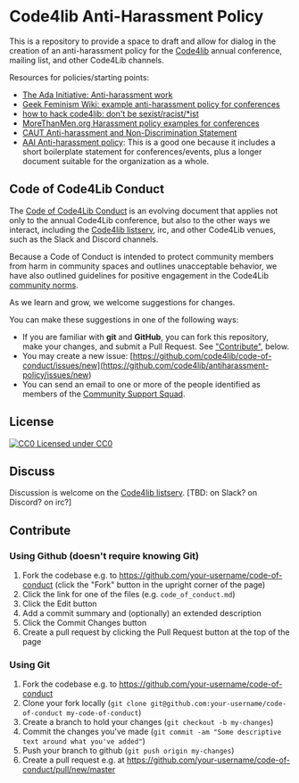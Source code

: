 Code4lib Anti-Harassment Policy
===============================

This is a repository to provide a space to draft and allow for dialog in the creation of an anti-harassment policy for the [Code4lib](http://code4lib.org/) annual conference, mailing list, and other Code4Lib channels.

Resources for policies/starting points:

* [The Ada Initiative: Anti-harassment work](http://adainitiative.org/what-we-do/conference-policies/)
* [Geek Feminism Wiki: example anti-harassment policy for conferences](http://geekfeminism.wikia.com/wiki/Conference_anti-harassment/Policy)
* [how to hack code4lib: don't be sexist/racist/*ist](http://wiki.code4lib.org/index.php/How_to_hack_code4lib#Don.27t_be_sexist.2Fracist.2F.2Aist)
* [MoreThanMen.org Harassment policy examples for conferences ](http://www.morethanmen.org/harassment-policies/)
* [CAUT Anti-harassment and Non-Discrimination Statement](http://www.caut.ca/about-us/caut-policy/lists/administrative-procedures-and-guidelines/caut-anti-harassment-statement)
* [AAI Anti-harassment policy](http://www.atheistalliance.org/activities/23-conventions/507-anti-harassment-policy): This is a good one because it includes a short boilerplate statement for conferences/events, plus a longer document suitable for the organization as a whole. 

## Code of Code4Lib Conduct

The [Code of Code4Lib Conduct](code_of_conduct.md) is an evolving document that applies not only to the annual Code4Lib conference, but also to the other ways we interact, including the [Code4lib listserv](https://lists.clir.org/cgi-bin/wa?A0=CODE4LIB), irc, and other Code4Lib venues, such as the Slack and Discord channels. 

Because a Code of Conduct is intended to protect community members from harm in community spaces and outlines unacceptable behavior, we have also outlined guidelines for positive engagement in the Code4Lib [community norms](norms.md).  

As we learn and grow, we welcome suggestions for changes.


You can make these suggestions in one of the following ways:

* If you are familiar with **git** and **GitHub**, you can fork this repository, make your changes, and submit a Pull Request.  See <a href="#contribute">"Contribute"</a>, below.
* You may create a new issue: [https://github.com/code4lib/code-of-conduct/issues/new](<https://github.com/code4lib/antiharassment-policy/issues/new>)
* You can send an email to one or more of the people identified as members of the [Community Support Squad](css_volunteers.md).


## License

[![CC0](http://i.creativecommons.org/p/zero/1.0/80x15.png) Licensed under CC0](http://creativecommons.org/publicdomain/zero/1.0/)

## Discuss

Discussion is welcome on the [Code4lib listserv](https://lists.clir.org/cgi-bin/wa?A0=CODE4LIB). [TBD: on Slack? on Discord? on irc?]

## Contribute

### Using Github (doesn't require knowing Git)

1. Fork the codebase e.g. to https://github.com/your-username/code-of-conduct (click the "Fork" button in the upright corner of the page)
1. Click the link for one of the files (e.g. `code_of_conduct.md`)
1. Click the Edit button
1. Add a commit summary and (optionally) an extended description
1. Click the Commit Changes button
1. Create a pull request by clicking the Pull Request button at the top of the page

### Using Git

1. Fork the codebase e.g. to https://github.com/your-username/code-of-conduct
1. Clone your fork locally (`git clone
git@github.com:your-username/code-of-conduct my-code-of-conduct`)
1. Create a branch to hold your changes (`git checkout -b my-changes`)
1. Commit the changes you've made (`git commit -am "Some descriptive text around
what you've added"`)
1. Push your branch to github (`git push origin my-changes`)
1. Create a pull request e.g. at https://github.com/your-username/code-of-conduct/pull/new/master
